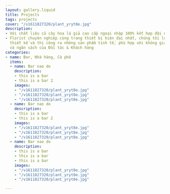 ```yaml
---
layout: gallery.liquid
title: Projects
tags: projects
cover: "/v1611827320/plant_yryt8e.jpg"
description:
- Với chất liệu cỏ cây hoa lá giả cao cấp ngoại nhập 100% kết hợp đội ngũ
- Florist chuyên nghiệp cùng trang thiết bị hiện đại nhất, chúng tôi luôn sáng tạo,
  thiết kế và thi công ra những sản phẩm tinh tế, phù hợp với không gian nội thất
  và ngân sách của Đối tác & Khách hàng
categories:
- name: Bar, Nhà hàng, Cà phê
  items:
  - name: Bar nao do
    description:
    - this is a bar
    - this is a bar 2
    images:
    - "/v1611827320/plant_yryt8e.jpg"
    - "/v1611827320/plant_yryt8e.jpg"
    - "/v1611827320/plant_yryt8e.jpg"
  - name: Bar nao do
    description:
    - this is a bar
    - this is a bar 2
    images:
    - "/v1611827320/plant_yryt8e.jpg"
    - "/v1611827320/plant_yryt8e.jpg"
    - "/v1611827320/plant_yryt8e.jpg"
  - name: Bar nao do
    description:
    - this is a bar
    - this is a bar
    - this is a bar
    images:
    - "/v1611827320/plant_yryt8e.jpg"
    - "/v1611827320/plant_yryt8e.jpg"
    - "/v1611827320/plant_yryt8e.jpg"

---
```

